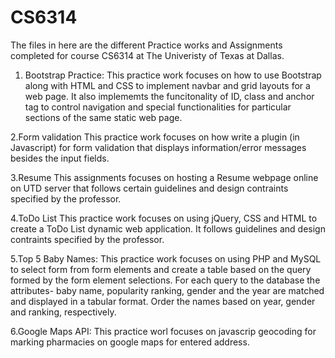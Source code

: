 # CS6314
The files in here are the different Practice works and Assignments completed for course CS6314 at The Univeristy of Texas at Dallas.
1. Bootstrap Practice:
This practice work focuses on how to use Bootstrap along with HTML and CSS to implement navbar and grid layouts for a web page. It also implememts the funcitonality of ID, class and anchor tag to control navigation and special functionalities for particular sections of the same static web page. 

2.Form validation
This practice work focuses on how write a plugin (in Javascript) for form validation that displays information/error messages besides the input fields.

3.Resume 
This assignments focuses on hosting a Resume webpage online on UTD server that follows certain guidelines and design contraints specified by the professor. 

4.ToDo List
This practice work focuses on using jQuery, CSS and HTML to create a ToDo List dynamic web application. It follows guidelines and design contraints specified by the professor.

5.Top 5 Baby Names:
This practice work focuses on using PHP and MySQL to select form from form elements and create a table based on the query formed by the form element selections.
For each query to the database the attributes- baby name, popularity ranking, gender and the year are matched and displayed in a tabular format. Order the names based on year, gender and ranking, respectively.


6.Google Maps API:
This practice worl focuses on javascrip geocoding for marking pharmacies on google maps for entered address.

